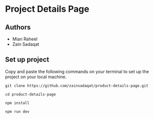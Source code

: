 # Project Details Page             
     
## Authors      
- Mian Raheel            
- Zain Sadaqat            
 
## Set up project       
Copy and paste the following commands on your terminal to set up the project on your local machine.  

```
git clone https://github.com/zainsadaqat/product-details-page.git 
```

```
cd product-details-page
```

```
npm install
```

```
npm run dev
```
